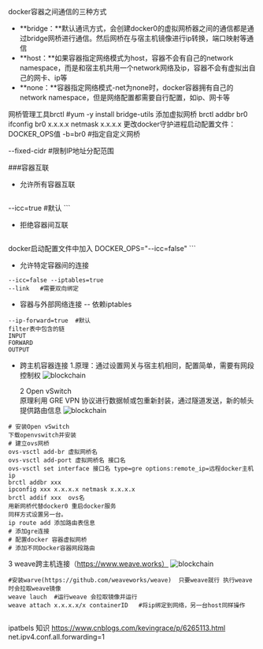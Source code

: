 docker容器之间通信的三种方式
* **bridge：**默认通讯方式，会创建docker0的虚拟网桥器之间的通信都是通过bridge网桥进行通信。然后网桥在与宿主机镜像进行ip转换，端口映射等通信
* **host：**如果容器指定网络模式为host，容器不会有自己的network namespace，而是和宿主机共用一个network网络及ip，容器不会有虚拟出自己的网卡、ip等
* **none：**容器指定网络模式-net为none时，docker容器拥有自己的network namespace，但是网络配置都需要自行配置，如ip、网卡等

网桥管理工具brctl    #yum -y install bridge-utils
添加虚拟网桥  brctl addbr br0
ifconfig br0 x.x.x.x netmask x.x.x.x
更改docker守护进程启动配置文件：DOCKER_OPS值 -b=br0  #指定自定义网桥

--fixed-cidr   #限制IP地址分配范围

###容器互联
* 允许所有容器互联
	```	
--icc=true #默认
	```

* 拒绝容器间互联
 	```
docker启动配置文件中加入
DOCKER_OPS="--icc=false"
	```
* 允许特定容器间的连接
 ```
--icc=false --iptables=true
--link   #需要双向绑定
```
* 容器与外部网络连接 -- 依赖iptables
```
--ip-forward=true  #默认
filter表中包含的链
INPUT	
FORWARD	
OUTPUT
```
* 跨主机容器连接
 1.原理：通过设置网关与宿主机相同，配置简单，需要有网段控制权
![blockchain](http://cdn.binver.top/docker/docker_container_connect.pngdocker_container_connect.png "容器跨主机连接")

	2 Open vSwitch	
	原理利用 GRE VPN 协议进行数据帧或包重新封装，通过隧道发送，新的帧头提供路由信息
![blockchain](http://cdn.binver.top/docker/docker_OpenvSwitch.png "容器跨主机连接")
```
# 安装Open vSwitch 
下载openvswitch并安装
# 建立ovs网桥
ovs-vsctl add-br 虚拟网桥名
ovs-vsctl add-port 虚拟网桥名 接口名
ovs-vsctl set interface 接口名 type=gre options:remote_ip=远程docker主机ip
brctl addbr xxx
ipconfig xxx x.x.x.x netmask x.x.x.x
brctl addif xxx  ovs名
用新网桥代替docker0 重启docker服务
同样方式设置另一台。
ip route add 添加路由表信息
# 添加gre连接
# 配置docker 容器虚拟网桥
# 添加不同Docker容器网段路由
```
3 weave跨主机连接（https://www.weave.works）
![blockchain](http://cdn.binver.top/docker/docker-weave.png "容器跨主机连接weave")

```
#安装warve(https://github.com/weaveworks/weave)  只要weave就行 执行weave时会拉取weave镜像
weave lauch  #运行weave 会拉取镜像并运行
weave attach x.x.x.x/x containerID   #将ip绑定到网络，另一台host同样操作


```
ipatbels 知识 https://www.cnblogs.com/kevingrace/p/6265113.html
net.ipv4.conf.all.forwarding=1